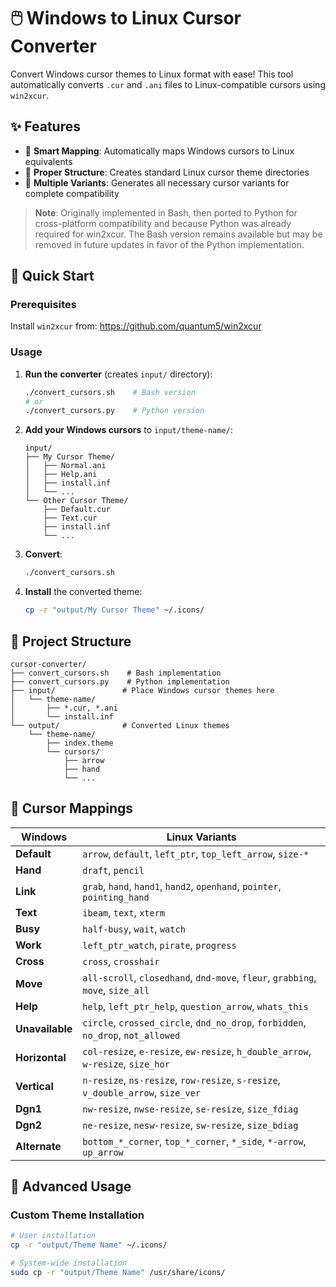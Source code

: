 # 🖱️ Windows to Linux Cursor Converter

Convert Windows cursor themes to Linux format with ease! This tool automatically converts `.cur` and `.ani` files to Linux-compatible cursors using `win2xcur`.

## ✨ Features

- 🎯 **Smart Mapping**: Automatically maps Windows cursors to Linux equivalents
- 📁 **Proper Structure**: Creates standard Linux cursor theme directories
- 🎨 **Multiple Variants**: Generates all necessary cursor variants for complete compatibility

> **Note**: Originally implemented in Bash, then ported to Python for cross-platform compatibility and because Python was already required for win2xcur. The Bash version remains available but may be removed in future updates in favor of the Python implementation.

## 🚀 Quick Start

### Prerequisites

Install `win2xcur` from: https://github.com/quantum5/win2xcur

### Usage

1. **Run the converter** (creates `input/` directory):
   ```bash
   ./convert_cursors.sh    # Bash version
   # or
   ./convert_cursors.py    # Python version
   ```

2. **Add your Windows cursors** to `input/theme-name/`:
   ```
   input/
   ├── My Cursor Theme/
   │   ├── Normal.ani
   │   ├── Help.ani
   │   ├── install.inf
   │   └── ...
   └── Other Cursor Theme/
       ├── Default.cur
       ├── Text.cur
       ├── install.inf
       └── ...
   ```

3. **Convert**:
   ```bash
   ./convert_cursors.sh
   ```

4. **Install** the converted theme:
   ```bash
   cp -r "output/My Cursor Theme" ~/.icons/
   ```

## 📂 Project Structure

```
cursor-converter/
├── convert_cursors.sh    # Bash implementation
├── convert_cursors.py    # Python implementation  
├── input/               # Place Windows cursor themes here
│   └── theme-name/
│       ├── *.cur, *.ani
│       └── install.inf
└── output/              # Converted Linux themes
    └── theme-name/
        ├── index.theme
        └── cursors/
            ├── arrow
            ├── hand
            └── ...
```

## 🎯 Cursor Mappings

| Windows | Linux Variants |
|---------|---------------|
| **Default** | `arrow`, `default`, `left_ptr`, `top_left_arrow`, `size-*` |
| **Hand** | `draft`, `pencil` |
| **Link** | `grab`, `hand`, `hand1`, `hand2`, `openhand`, `pointer`, `pointing_hand` |
| **Text** | `ibeam`, `text`, `xterm` |
| **Busy** | `half-busy`, `wait`, `watch` |
| **Work** | `left_ptr_watch`, `pirate`, `progress` |
| **Cross** | `cross`, `crosshair` |
| **Move** | `all-scroll`, `closedhand`, `dnd-move`, `fleur`, `grabbing`, `move`, `size_all` |
| **Help** | `help`, `left_ptr_help`, `question_arrow`, `whats_this` |
| **Unavailable** | `circle`, `crossed_circle`, `dnd_no_drop`, `forbidden`, `no_drop`, `not_allowed` |
| **Horizontal** | `col-resize`, `e-resize`, `ew-resize`, `h_double_arrow`, `w-resize`, `size_hor` |
| **Vertical** | `n-resize`, `ns-resize`, `row-resize`, `s-resize`, `v_double_arrow`, `size_ver` |
| **Dgn1** | `nw-resize`, `nwse-resize`, `se-resize`, `size_fdiag` |
| **Dgn2** | `ne-resize`, `nesw-resize`, `sw-resize`, `size_bdiag` |
| **Alternate** | `bottom_*_corner`, `top_*_corner`, `*_side`, `*-arrow`, `up_arrow` |

## 🔧 Advanced Usage

### Custom Theme Installation
```bash
# User installation
cp -r "output/Theme Name" ~/.icons/

# System-wide installation  
sudo cp -r "output/Theme Name" /usr/share/icons/
```

